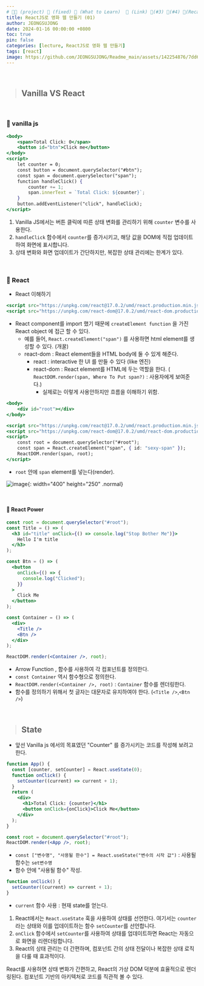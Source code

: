```yaml
---
# 👨‍💻 (project) 📌 (fixed) 📖 (What to Learn)  🌱 (Link) 🧷(#3) 📌(#4) 👀(Recap)
title: ReactJS로 영화 웹 만들기 (01)
author: JEONGSUJONG
date: 2024-01-16 00:00:00 +0800
toc: true
pin: false
categories: [lecture, ReactJS로 영화 웹 만들기]
tags: [react]
image: https://github.com/JEONGSUJONG/Readme_main/assets/142254876/7dd6d929-f416-492a-b255-f17f99c5b5a7
---
```


<br>

> ## Vanilla VS React

<br>

### 🧷 vanilla js

```jsx
<body>
    <span>Total Click: 0</span>
    <button id="btn">Click me</button>
</body>
<script>
    let counter = 0;
    const button = document.querySelector("#btn");
    const span = document.querySelector("span");
    function handleClick() {
        counter += 1;
        span.innerText = `Total Click: ${counter}`;
    }
    button.addEventListener("click", handleClick);
</script>
```

1. Vanilla JS에서는 버튼 클릭에 따른 상태 변화를 관리하기 위해 `counter` 변수를 사용한다.
2. `handleClick` 함수에서 `counter`를 증가시키고, 해당 값을 DOM에 직접 업데이트하여 화면에 표시합니다.
3. 상태 변화와 화면 업데이트가 간단하지만, 복잡한 상태 관리에는 한계가 있다.

<br>

### 🧷 React

- React 이해하기

```jsx
<script src="https://unpkg.com/react@17.0.2/umd/react.production.min.js"></script>
<script src="https://unpkg.com/react-dom@17.0.2/umd/react-dom.production.min.js"></script>
```

- React component를 import 했기 때문에 `createElement function` 을 가진 React object 에 접근 할 수 있다.
  - 예를 들어, `React.createElement("span")` 를 사용하면 html element를 생성할 수 있다. (개꿀)
  - react-dom : React element들을 HTML body에 둘 수 있게 해준다.
    - react : interactive 한 UI 를 만들 수 있다 (like 엔진)
    - react-dom : React element를 HTML에 두는 역할을 한다. ( `ReactDOM.render(span, Where To Put span?)` : 사용자에게 보여준다.)
      - 실제로는 이렇게 사용안하지만 흐름을 이해하기 위함.

```jsx
<body>
    <div id="root"></div>
</body>

<script src="https://unpkg.com/react@17.0.2/umd/react.production.min.js"></script>
<script src="https://unpkg.com/react-dom@17.0.2/umd/react-dom.production.min.js"></script>
<script>
    const root = document.querySelector("#root");
    const span = React.createElement("span", { id: "sexy-span" });
    ReactDOM.render(span, root);
</script>
```

- `root` 안에 `span` element를 넣는다(render).

![image](https://github.com/JEONGSUJONG/readme-main/assets/142254876/404b4b0d-cab6-4e20-9967-b60a2956f0f4){: width="400" height="250" .normal}

<br>

#### 📌 React Power

```jsx
const root = document.querySelector("#root");
const Title = () => (
  <h3 id="title" onClick={() => console.log("Stop Bother Me")}>
    Hello I'm title
  </h3>
);

const Btn = () => (
  <button
    onClick={() => {
      console.log("Clicked");
    }}
  >
    Click Me
  </button>
);

const Container = () => (
  <div>
    <Title />
    <Btn />
  </div>
);

ReactDOM.render(<Container />, root);
```

- Arrow Function , 함수를 사용하여 각 컴포넌트를 정의한다.
- `const Container` 역시 함수형으로 정의한다.
- `ReactDOM.render(<Container />, root)` : `Container` 함수를 렌더링한다.
- 함수를 정의하기 위해서 첫 글자는 대문자로 유지하여야 한다. (`<Title />`,`<Btn />`)

<br>

> ## State

- 앞선 Vanilla js 에서의 목표였던 "Counter" 를 증가시키는 코드를 작성해 보려고 한다.

```jsx
function App() {
  const [counter, setCounter] = React.useState(0);
  function onClick() {
    setCounter((current) => current + 1);
  }
  return (
    <div>
      <h1>Total Click: {counter}</h1>
      <button onClick={onClick}>Click Me</button>
    </div>
  );
}

const root = document.querySelector("#root");
ReactDOM.render(<App />, root);
```

- `const ["변수명", "사용될 한수"] = React.useState("변수의 시작 값")` : 사용될 함수는 `set변수명`
- 함수 안에 "사용될 함수" 작성.

```jsx
function onClick() {
  setCounter((current) => current + 1);
}
```

- `current` 함수 사용 : 현재 state를 얻는다.

1. React에서는 `React.useState` 훅을 사용하여 상태를 선언한다. 여기서는 `counter`라는 상태와 이를 업데이트하는 함수 `setCounter`를 선언합니다.
2. `onClick` 함수에서 `setCounter`를 사용하여 상태를 업데이트하면 React는 자동으로 화면을 리렌더링합니다.
3. React의 상태 관리는 더 간편하며, 컴포넌트 간의 상태 전달이나 복잡한 상태 로직을 다룰 때 효과적이다.

React를 사용하면 상태 변화가 간편하고, React의 가상 DOM 덕분에 효율적으로 렌더링된다. 컴포넌트 기반의 아키텍처로 코드를 직관적 볼 수 있다.
